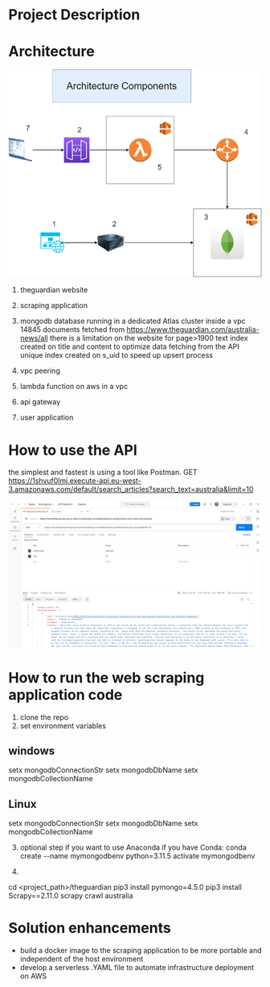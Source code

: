 # Project Description

# Architecture
![Alt text](images/architecture.png)
1) theguardian website
2) scraping application
3) mongodb database running in a dedicated Atlas cluster inside a vpc
    14845 documents fetched from https://www.theguardian.com/australia-news/all
    there is a limitation on the website for page>1900
    text index created on title and content to optimize data fetching from the API
    unique index created on s_uid to speed up upsert process

4) vpc peering
5) lambda function on aws in a vpc
6) api gateway
7) user application

# How to use the API
the simplest and fastest is using a tool like Postman. 
GET https://1shvuf0lmj.execute-api.eu-west-3.amazonaws.com/default/search_articles?search_text=australia&limit=10

![Alt text](images/postman.PNG)


# How to run the web scraping application code
1) clone the repo
2) set environment variables
## windows
setx mongodbConnectionStr <connectionstr>
setx mongodbDbName <DbName>
setx mongodbCollectionName <CollectionName>

## Linux
setx mongodbConnectionStr <connectionstr>
setx mongodbDbName <DbName>
setx mongodbCollectionName <CollectionName>

3) optional step if you want to use Anaconda
if you have Conda:
conda create --name mymongodbenv python=3.11.5
activate mymongodbenv


4)
cd <project_path>/theguardian
pip3 install pymongo=4.5.0
pip3 install Scrapy==2.11.0
scrapy crawl australia


# Solution enhancements
- build a docker image to the scraping application to be more portable and independent of the host environment 
- develop a serverless .YAML file to automate infrastructure deployment on AWS